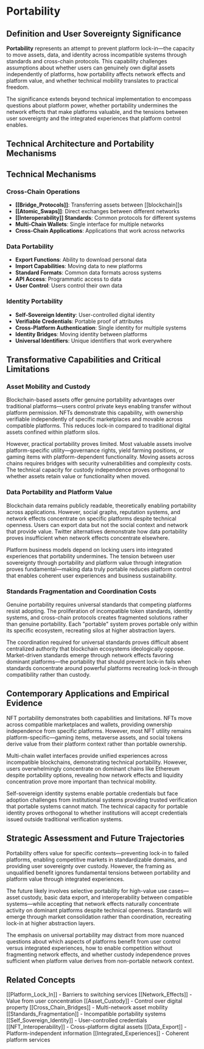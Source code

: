 # Portability

## Definition and User Sovereignty Significance

**Portability** represents an attempt to prevent platform lock-in—the capacity to move assets, data, and identity across incompatible systems through standards and cross-chain protocols. This capability challenges assumptions about whether users can genuinely own digital assets independently of platforms, how portability affects network effects and platform value, and whether technical mobility translates to practical freedom.

The significance extends beyond technical implementation to encompass questions about platform power, whether portability undermines the network effects that make platforms valuable, and the tensions between user sovereignty and the integrated experiences that platform control enables.

## Technical Architecture and Portability Mechanisms

## Technical Mechanisms

### Cross-Chain Operations
- **[[Bridge_Protocols]]**: Transferring assets between [[blockchain]]s
- **[[Atomic_Swaps]]**: Direct exchanges between different networks
- **[[Interoperability]] Standards**: Common protocols for different systems
- **Multi-Chain Wallets**: Single interface for multiple networks
- **Cross-Chain Applications**: Applications that work across networks

### Data Portability
- **Export Functions**: Ability to download personal data
- **Import Capabilities**: Moving data to new platforms
- **Standard Formats**: Common data formats across systems
- **API Access**: Programmatic access to data
- **User Control**: Users control their own data

### Identity Portability
- **Self-Sovereign Identity**: User-controlled digital identity
- **Verifiable Credentials**: Portable proof of attributes
- **Cross-Platform Authentication**: Single identity for multiple systems
- **Identity Bridges**: Moving identity between platforms
- **Universal Identifiers**: Unique identifiers that work everywhere

## Transformative Capabilities and Critical Limitations

### Asset Mobility and Custody

Blockchain-based assets offer genuine portability advantages over traditional platforms—users control private keys enabling transfer without platform permission. NFTs demonstrate this capability, with ownership verifiable independently of specific marketplaces and movable across compatible platforms. This reduces lock-in compared to traditional digital assets confined within platform silos.

However, practical portability proves limited. Most valuable assets involve platform-specific utility—governance rights, yield farming positions, or gaming items with platform-dependent functionality. Moving assets across chains requires bridges with security vulnerabilities and complexity costs. The technical capacity for custody independence proves orthogonal to whether assets retain value or functionality when moved.

### Data Portability and Platform Value

Blockchain data remains publicly readable, theoretically enabling portability across applications. However, social graphs, reputation systems, and network effects concentrate on specific platforms despite technical openness. Users can export data but not the social context and network that provide value. Twitter alternatives demonstrate how data portability proves insufficient when network effects concentrate elsewhere.

Platform business models depend on locking users into integrated experiences that portability undermines. The tension between user sovereignty through portability and platform value through integration proves fundamental—making data truly portable reduces platform control that enables coherent user experiences and business sustainability.

### Standards Fragmentation and Coordination Costs

Genuine portability requires universal standards that competing platforms resist adopting. The proliferation of incompatible token standards, identity systems, and cross-chain protocols creates fragmented solutions rather than genuine portability. Each "portable" system proves portable only within its specific ecosystem, recreating silos at higher abstraction layers.

The coordination required for universal standards proves difficult absent centralized authority that blockchain ecosystems ideologically oppose. Market-driven standards emerge through network effects favoring dominant platforms—the portability that should prevent lock-in fails when standards concentrate around powerful platforms recreating lock-in through compatibility rather than custody.

## Contemporary Applications and Empirical Evidence

NFT portability demonstrates both capabilities and limitations. NFTs move across compatible marketplaces and wallets, providing ownership independence from specific platforms. However, most NFT utility remains platform-specific—gaming items, metaverse assets, and social tokens derive value from their platform context rather than portable ownership.

Multi-chain wallet interfaces provide unified experiences across incompatible blockchains, demonstrating technical portability. However, users overwhelmingly concentrate on dominant chains like Ethereum despite portability options, revealing how network effects and liquidity concentration prove more important than technical mobility.

Self-sovereign identity systems enable portable credentials but face adoption challenges from institutional systems providing trusted verification that portable systems cannot match. The technical capacity for portable identity proves orthogonal to whether institutions will accept credentials issued outside traditional verification systems.

## Strategic Assessment and Future Trajectories

Portability offers value for specific contexts—preventing lock-in to failed platforms, enabling competitive markets in standardizable domains, and providing user sovereignty over custody. However, the framing as unqualified benefit ignores fundamental tensions between portability and platform value through integrated experiences.

The future likely involves selective portability for high-value use cases—asset custody, basic data export, and interoperability between compatible systems—while accepting that network effects naturally concentrate activity on dominant platforms despite technical openness. Standards will emerge through market consolidation rather than coordination, recreating lock-in at higher abstraction layers.

The emphasis on universal portability may distract from more nuanced questions about which aspects of platforms benefit from user control versus integrated experiences, how to enable competition without fragmenting network effects, and whether custody independence proves sufficient when platform value derives from non-portable network context.

## Related Concepts

[[Platform_Lock_In]] - Barriers to switching services
[[Network_Effects]] - Value from user concentration
[[Asset_Custody]] - Control over digital property
[[Cross_Chain_Bridges]] - Multi-network asset mobility
[[Standards_Fragmentation]] - Incompatible portability systems
[[Self_Sovereign_Identity]] - User-controlled credentials
[[NFT_Interoperability]] - Cross-platform digital assets
[[Data_Export]] - Platform-independent information
[[Integrated_Experiences]] - Coherent platform services
